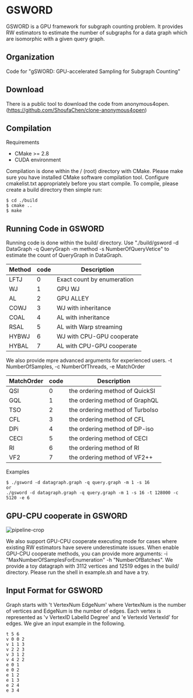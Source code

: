 # GSWORD
GSWORD is a GPU framework for subgraph counting problem. It provides RW estimators to estimate the number of subgraphs for a data graph which are isomorphic with a given query graph.

Organization
--------
Code for "gSWORD: GPU-accelerated Sampling for Subgraph Counting"

Download
--------
There is a public tool to download the code from anonymous4open. (https://github.com/ShoufaChen/clone-anonymous4open)

Compilation
--------

Requirements

* CMake &gt;= 2.8
* CUDA environment

Compilation is done within the / (root) directory with CMake. 
Please make sure you have installed CMake software compilation tool.
Configure cmakelist.txt appropriately before you start compile. 
To compile, please create a build directory then simple run:

```
$ cd ./build
$ cmake ..
$ make
```

Running Code in GSWORD
--------
Running code is done within the build/ directory. 
Use "./build/gsword -d DataGraph -q QueryGraph -m method -s NumberOfQueryVetice" to estimate the count of QueryGraph in DataGraph.

| Method | code | Description                |
| ------ | ---- | -------------------------- |
| LFTJ   | 0    | Exact count by enumeration |
| WJ     | 1    | GPU WJ                     |
| AL     | 2    | GPU ALLEY                  |
| COWJ   | 3    | WJ with inheritance        |
| COAL   | 4    | AL with inheritance        |
| RSAL   | 5    | AL with Warp streaming     |
| HYBWJ  | 6    | WJ with CPU-GPU cooperate  |
| HYBAL  | 7    | AL with CPU-GPU cooperate  |

We also provide mpre advanced arguments for experienced users. 
-t NumberOfSamples,  -c NumberOfThreads, -e MatchOrder

| MatchOrder | code | Description                     |
| ---------- | ---- | ------------------------------- |
| QSI        | 0    | the ordering method of QuickSI  |
| GQL        | 1    | the ordering method of GraphQL  |
| TSO        | 2    | the ordering method of TurboIso |
| CFL        | 3    | the ordering method of CFL      |
| DPi        | 4    | the ordering method of DP-iso   |
| CECI       | 5    | the ordering method of CECI     |
| RI         | 6    | the ordering method of RI       |
| VF2        | 7    | the ordering method of VF2++    |

Examples
```
$ ./gsword -d datagraph.graph -q query.graph -m 1 -s 16
or
./gsword -d datagraph.graph -q query.graph -m 1 -s 16 -t 128000 -c 5120 -e 6
```

GPU-CPU cooperate in GSWORD
--------

![pipeline-crop](https://github.com/Gibyeng/gsword/assets/19706360/8a96fc3d-0301-476e-a231-0fe89663ea32)

We also support GPU-CPU cooperate executing mode for cases where existing RW estimators have severe underestimate issues.
When enable GPU-CPU cooperate methods, you can provide more arguments: -i "MaxNumberOfSamplesForEnumeration" -h "NumberOfBatches". 
We provide a toy datagraph with 3112 vertices and 12519 edges in the build/ directory. Please run the shell in example.sh and have a try.

Input Format for GSWORD
--------
 Graph starts with 't VertexNum EdgeNum' where VertexNum is the number of vertices and EdgeNum is the number of edges. Each vertex is represented as 'v VertexID LabelId Degree' and 'e VertexId VertexId' for edges. We give an input example in the following.

```
t 5 6
v 0 0 2
v 1 1 3
v 2 2 3
v 3 1 2
v 4 2 2
e 0 1
e 0 2
e 1 2
e 1 3
e 2 4
e 3 4
```

